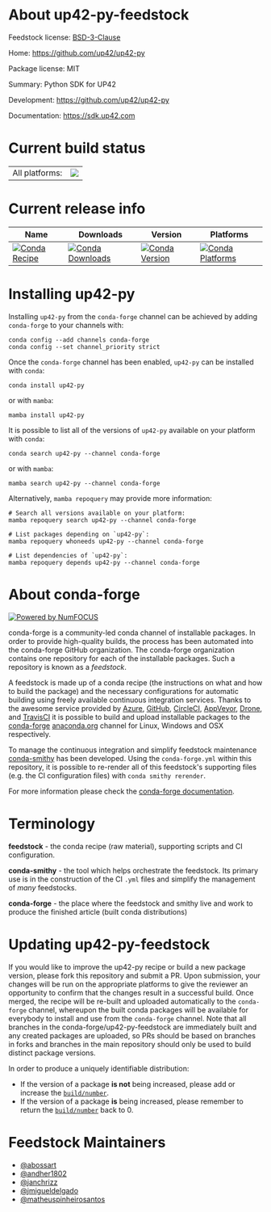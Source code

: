 About up42-py-feedstock
=======================

Feedstock license: [BSD-3-Clause](https://github.com/conda-forge/up42-py-feedstock/blob/main/LICENSE.txt)

Home: https://github.com/up42/up42-py

Package license: MIT

Summary: Python SDK for UP42

Development: https://github.com/up42/up42-py

Documentation: https://sdk.up42.com

Current build status
====================


<table><tr><td>All platforms:</td>
    <td>
      <a href="https://dev.azure.com/conda-forge/feedstock-builds/_build/latest?definitionId=15878&branchName=main">
        <img src="https://dev.azure.com/conda-forge/feedstock-builds/_apis/build/status/up42-py-feedstock?branchName=main">
      </a>
    </td>
  </tr>
</table>

Current release info
====================

| Name | Downloads | Version | Platforms |
| --- | --- | --- | --- |
| [![Conda Recipe](https://img.shields.io/badge/recipe-up42--py-green.svg)](https://anaconda.org/conda-forge/up42-py) | [![Conda Downloads](https://img.shields.io/conda/dn/conda-forge/up42-py.svg)](https://anaconda.org/conda-forge/up42-py) | [![Conda Version](https://img.shields.io/conda/vn/conda-forge/up42-py.svg)](https://anaconda.org/conda-forge/up42-py) | [![Conda Platforms](https://img.shields.io/conda/pn/conda-forge/up42-py.svg)](https://anaconda.org/conda-forge/up42-py) |

Installing up42-py
==================

Installing `up42-py` from the `conda-forge` channel can be achieved by adding `conda-forge` to your channels with:

```
conda config --add channels conda-forge
conda config --set channel_priority strict
```

Once the `conda-forge` channel has been enabled, `up42-py` can be installed with `conda`:

```
conda install up42-py
```

or with `mamba`:

```
mamba install up42-py
```

It is possible to list all of the versions of `up42-py` available on your platform with `conda`:

```
conda search up42-py --channel conda-forge
```

or with `mamba`:

```
mamba search up42-py --channel conda-forge
```

Alternatively, `mamba repoquery` may provide more information:

```
# Search all versions available on your platform:
mamba repoquery search up42-py --channel conda-forge

# List packages depending on `up42-py`:
mamba repoquery whoneeds up42-py --channel conda-forge

# List dependencies of `up42-py`:
mamba repoquery depends up42-py --channel conda-forge
```


About conda-forge
=================

[![Powered by
NumFOCUS](https://img.shields.io/badge/powered%20by-NumFOCUS-orange.svg?style=flat&colorA=E1523D&colorB=007D8A)](https://numfocus.org)

conda-forge is a community-led conda channel of installable packages.
In order to provide high-quality builds, the process has been automated into the
conda-forge GitHub organization. The conda-forge organization contains one repository
for each of the installable packages. Such a repository is known as a *feedstock*.

A feedstock is made up of a conda recipe (the instructions on what and how to build
the package) and the necessary configurations for automatic building using freely
available continuous integration services. Thanks to the awesome service provided by
[Azure](https://azure.microsoft.com/en-us/services/devops/), [GitHub](https://github.com/),
[CircleCI](https://circleci.com/), [AppVeyor](https://www.appveyor.com/),
[Drone](https://cloud.drone.io/welcome), and [TravisCI](https://travis-ci.com/)
it is possible to build and upload installable packages to the
[conda-forge](https://anaconda.org/conda-forge) [anaconda.org](https://anaconda.org/)
channel for Linux, Windows and OSX respectively.

To manage the continuous integration and simplify feedstock maintenance
[conda-smithy](https://github.com/conda-forge/conda-smithy) has been developed.
Using the ``conda-forge.yml`` within this repository, it is possible to re-render all of
this feedstock's supporting files (e.g. the CI configuration files) with ``conda smithy rerender``.

For more information please check the [conda-forge documentation](https://conda-forge.org/docs/).

Terminology
===========

**feedstock** - the conda recipe (raw material), supporting scripts and CI configuration.

**conda-smithy** - the tool which helps orchestrate the feedstock.
                   Its primary use is in the construction of the CI ``.yml`` files
                   and simplify the management of *many* feedstocks.

**conda-forge** - the place where the feedstock and smithy live and work to
                  produce the finished article (built conda distributions)


Updating up42-py-feedstock
==========================

If you would like to improve the up42-py recipe or build a new
package version, please fork this repository and submit a PR. Upon submission,
your changes will be run on the appropriate platforms to give the reviewer an
opportunity to confirm that the changes result in a successful build. Once
merged, the recipe will be re-built and uploaded automatically to the
`conda-forge` channel, whereupon the built conda packages will be available for
everybody to install and use from the `conda-forge` channel.
Note that all branches in the conda-forge/up42-py-feedstock are
immediately built and any created packages are uploaded, so PRs should be based
on branches in forks and branches in the main repository should only be used to
build distinct package versions.

In order to produce a uniquely identifiable distribution:
 * If the version of a package **is not** being increased, please add or increase
   the [``build/number``](https://docs.conda.io/projects/conda-build/en/latest/resources/define-metadata.html#build-number-and-string).
 * If the version of a package **is** being increased, please remember to return
   the [``build/number``](https://docs.conda.io/projects/conda-build/en/latest/resources/define-metadata.html#build-number-and-string)
   back to 0.

Feedstock Maintainers
=====================

* [@abossart](https://github.com/abossart/)
* [@andher1802](https://github.com/andher1802/)
* [@janchrizz](https://github.com/janchrizz/)
* [@jmigueldelgado](https://github.com/jmigueldelgado/)
* [@matheuspinheirosantos](https://github.com/matheuspinheirosantos)
